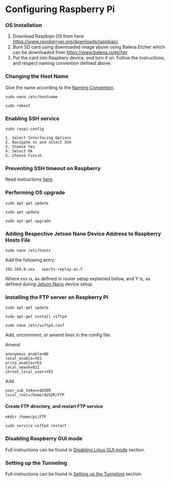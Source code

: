 # Configuring Raspberry Pi

### OS Installation
1. Download Raspbian OS from here https://www.raspberrypi.org/downloads/raspbian/
2. Burn SD card using downloaded image above using Balena Etcher which can be downloaded from https://www.balena.io/etcher
3. Put the card into Raspbery device, and turn it on. Follow the instructions, and respect naming convention defined above.

### Changing the Host Name
Give the name according to the [Naming Convention](../README.md).

`sudo nano /etc/hostname`

`sudo reboot`


### Enabling SSH service

 `sudo raspi-config` 

    1. Select Interfacing Options
    2. Navigate to and select SSH
    3. Choose Yes
    4. Select Ok
    5. Choose Finish

### Preventing SSH timeout on Raspberry
Read instructions [here](../README.md).

### Performing OS upgrade

`sudo apt-get update`

`sudo apt update`

`sudo apt-get upgrade`


### Adding Respective Jetson Nano Device Address to Raspberry Hosts File
`sudo nano /etc/hosts`
    
Add the following entry:

    192.168.0.xxx	sports-replay-ai-Y 
    
Where xxx is, as defined in router setup explained below, and Y is, as defined during [Jetson Nano](JETSON.md) device setup.
    
### Installing the FTP server on Raspberry PI

`sudo apt-get update`

`sudo apt-get install vsftpd`

`sudo nano /etc/vsftpd.conf`

Add, uncomment, or amend lines in the config file:

Amend

    anonymous_enable=NO
    local_enable=YES
    write_enable=YES
    local_umask=022
    chroot_local_user=YES

Add

    user_sub_token=$USER
    local_root=/home/$USER/FTP

#### Create FTP directory, and restart FTP service

`mkdir /home/pi/FTP`

`sudo service vsftpd restart`

### Disabling Raspberry GUI mode
Full instructions can be found in [Disabling Linux GUI mode](../README.md) section.

### Setting up the Tunneling
Full instructions can be found in [Setting up the Tunneling](../README.md) section.
